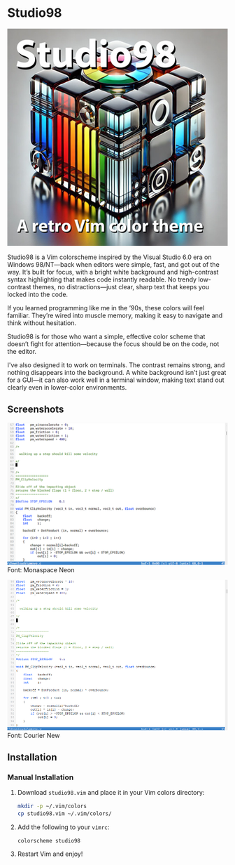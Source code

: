 # Studio98

![logo](img/logo.jpg)

Studio98 is a Vim colorscheme inspired by the Visual Studio 6.0 era on Windows 98/NT—back when editors were simple, fast, and got out of the way. It’s built for focus, with a bright white background and high-contrast syntax highlighting that makes code instantly readable. No trendy low-contrast themes, no distractions—just clear, sharp text that keeps you locked into the code.

If you learned programming like me in the ’90s, these colors will feel familiar. They’re wired into muscle memory, making it easy to navigate and think without hesitation.

Studio98 is for those who want a simple, effective color scheme that doesn’t fight for attention—because the focus should be on the code, not the editor.

I've also designed it to work on terminals. The contrast remains strong, and nothing disappears into the background. A white background isn’t just great for a GUI—it can also work well in a terminal window, making text stand out clearly even in lower-color environments.

## Screenshots

![screenshot01](img/screenshot01.png)
Font: Monaspace Neon

![screenshot02](img/screenshot02.png)
Font: Courier New

## Installation

### Manual Installation
1. Download `studio98.vim` and place it in your Vim colors directory:
   ```sh
   mkdir -p ~/.vim/colors
   cp studio98.vim ~/.vim/colors/
   ```
2. Add the following to your `vimrc`:
   ```vim
   colorscheme studio98
   ```
3. Restart Vim and enjoy!

